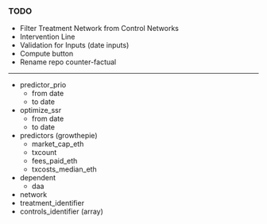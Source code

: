 ### TODO

- Filter Treatment Network from Control Networks
- Intervention Line
- Validation for Inputs (date inputs)
- Compute button
- Rename repo counter-factual

---

- predictor_prio
  - from date
  - to date
- optimize_ssr
  - from date
  - to date
- predictors (growthepie)
  - market_cap_eth
  - txcount
  - fees_paid_eth
  - txcosts_median_eth
- dependent
  - daa
- network
- treatment_identifier
- controls_identifier (array)
